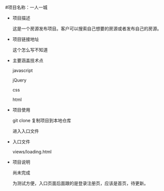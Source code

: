 #项目名称：一人一城
* 项目描述

     这是一个房源发布项目。客户可以搜索自己想要的房源或者发布自己的房源。
* 项目链接地址

     这个怎么写不知道
* 主要涵盖技术点

    javascript
    
    jQuery
    
    css
    
    html
* 项目使用

    git clone 复制项目到本地仓库
    
    进入入口文件
* 入口文件

    views/loading.html
    
* 项目说明

    尚未完成
    
    为测试方便，入口页面后面跟的是登录注册页，应该是首页，待更新。